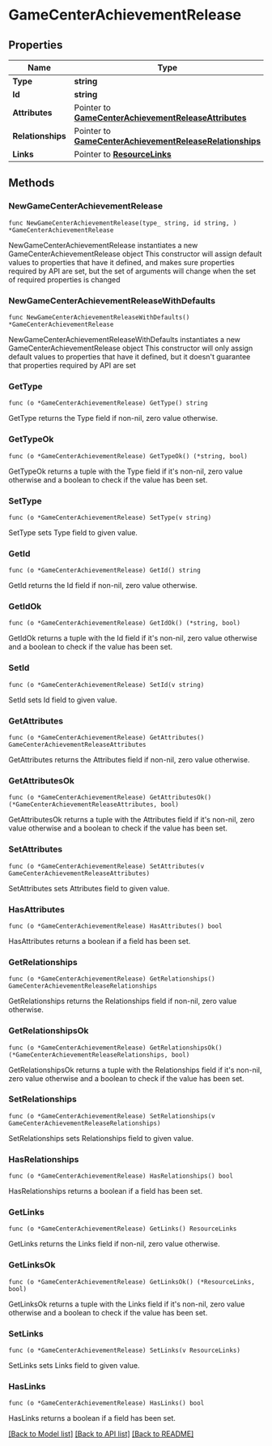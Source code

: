 # GameCenterAchievementRelease

## Properties

Name | Type | Description | Notes
------------ | ------------- | ------------- | -------------
**Type** | **string** |  | 
**Id** | **string** |  | 
**Attributes** | Pointer to [**GameCenterAchievementReleaseAttributes**](GameCenterAchievementReleaseAttributes.md) |  | [optional] 
**Relationships** | Pointer to [**GameCenterAchievementReleaseRelationships**](GameCenterAchievementReleaseRelationships.md) |  | [optional] 
**Links** | Pointer to [**ResourceLinks**](ResourceLinks.md) |  | [optional] 

## Methods

### NewGameCenterAchievementRelease

`func NewGameCenterAchievementRelease(type_ string, id string, ) *GameCenterAchievementRelease`

NewGameCenterAchievementRelease instantiates a new GameCenterAchievementRelease object
This constructor will assign default values to properties that have it defined,
and makes sure properties required by API are set, but the set of arguments
will change when the set of required properties is changed

### NewGameCenterAchievementReleaseWithDefaults

`func NewGameCenterAchievementReleaseWithDefaults() *GameCenterAchievementRelease`

NewGameCenterAchievementReleaseWithDefaults instantiates a new GameCenterAchievementRelease object
This constructor will only assign default values to properties that have it defined,
but it doesn't guarantee that properties required by API are set

### GetType

`func (o *GameCenterAchievementRelease) GetType() string`

GetType returns the Type field if non-nil, zero value otherwise.

### GetTypeOk

`func (o *GameCenterAchievementRelease) GetTypeOk() (*string, bool)`

GetTypeOk returns a tuple with the Type field if it's non-nil, zero value otherwise
and a boolean to check if the value has been set.

### SetType

`func (o *GameCenterAchievementRelease) SetType(v string)`

SetType sets Type field to given value.


### GetId

`func (o *GameCenterAchievementRelease) GetId() string`

GetId returns the Id field if non-nil, zero value otherwise.

### GetIdOk

`func (o *GameCenterAchievementRelease) GetIdOk() (*string, bool)`

GetIdOk returns a tuple with the Id field if it's non-nil, zero value otherwise
and a boolean to check if the value has been set.

### SetId

`func (o *GameCenterAchievementRelease) SetId(v string)`

SetId sets Id field to given value.


### GetAttributes

`func (o *GameCenterAchievementRelease) GetAttributes() GameCenterAchievementReleaseAttributes`

GetAttributes returns the Attributes field if non-nil, zero value otherwise.

### GetAttributesOk

`func (o *GameCenterAchievementRelease) GetAttributesOk() (*GameCenterAchievementReleaseAttributes, bool)`

GetAttributesOk returns a tuple with the Attributes field if it's non-nil, zero value otherwise
and a boolean to check if the value has been set.

### SetAttributes

`func (o *GameCenterAchievementRelease) SetAttributes(v GameCenterAchievementReleaseAttributes)`

SetAttributes sets Attributes field to given value.

### HasAttributes

`func (o *GameCenterAchievementRelease) HasAttributes() bool`

HasAttributes returns a boolean if a field has been set.

### GetRelationships

`func (o *GameCenterAchievementRelease) GetRelationships() GameCenterAchievementReleaseRelationships`

GetRelationships returns the Relationships field if non-nil, zero value otherwise.

### GetRelationshipsOk

`func (o *GameCenterAchievementRelease) GetRelationshipsOk() (*GameCenterAchievementReleaseRelationships, bool)`

GetRelationshipsOk returns a tuple with the Relationships field if it's non-nil, zero value otherwise
and a boolean to check if the value has been set.

### SetRelationships

`func (o *GameCenterAchievementRelease) SetRelationships(v GameCenterAchievementReleaseRelationships)`

SetRelationships sets Relationships field to given value.

### HasRelationships

`func (o *GameCenterAchievementRelease) HasRelationships() bool`

HasRelationships returns a boolean if a field has been set.

### GetLinks

`func (o *GameCenterAchievementRelease) GetLinks() ResourceLinks`

GetLinks returns the Links field if non-nil, zero value otherwise.

### GetLinksOk

`func (o *GameCenterAchievementRelease) GetLinksOk() (*ResourceLinks, bool)`

GetLinksOk returns a tuple with the Links field if it's non-nil, zero value otherwise
and a boolean to check if the value has been set.

### SetLinks

`func (o *GameCenterAchievementRelease) SetLinks(v ResourceLinks)`

SetLinks sets Links field to given value.

### HasLinks

`func (o *GameCenterAchievementRelease) HasLinks() bool`

HasLinks returns a boolean if a field has been set.


[[Back to Model list]](../README.md#documentation-for-models) [[Back to API list]](../README.md#documentation-for-api-endpoints) [[Back to README]](../README.md)


